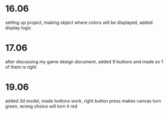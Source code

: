 # 16.06
setting up project, making object where colors will be displayed, added display logic

# 17.06
after discussing my game design document, added 9 buttons and made so 1 of them is right

# 19.06
added 3d model, made buttons work, right button press makes canvas turn green, wrong choice will turn it red